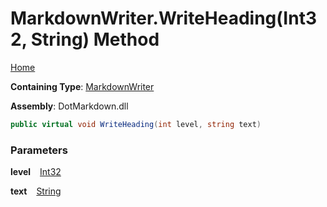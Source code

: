 # MarkdownWriter\.WriteHeading\(Int32, String\) Method

[Home](../../../README.md)

**Containing Type**: [MarkdownWriter](../README.md)

**Assembly**: DotMarkdown\.dll

```csharp
public virtual void WriteHeading(int level, string text)
```

### Parameters

**level** &ensp; [Int32](https://docs.microsoft.com/en-us/dotnet/api/system.int32)

**text** &ensp; [String](https://docs.microsoft.com/en-us/dotnet/api/system.string)